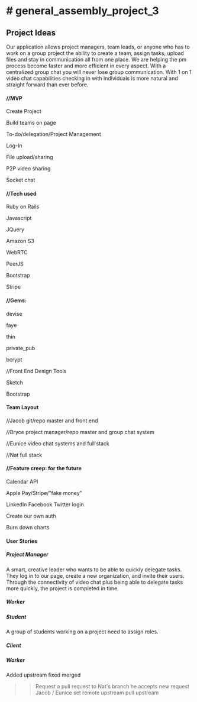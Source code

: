 <h1># general_assembly_project_3</h1>

<h2>Project Ideas</h2>

<p>Our application allows project managers, team leads, or anyone who has to work on a group project the ability to create a team, assign tasks, upload files and stay in communication all from one place. We are helping the pm process become faster and more efficient in every aspect. With a centralized group chat you will never lose group communication. With 1 on 1 video chat capabilities checking in with individuals is more natural and straight forward than ever before. </p>

<h4>//MVP</h4>
<p>Create Project</p>
<p>Build teams on page</p>
<p>To-do/delegation/Project Management</p>
<p>Log-In</p>
<p>File upload/sharing</p>
<p>P2P video sharing</p>
<p>Socket chat</p>

<h4>//Tech used</h4>
<p>Ruby on Rails</p>
<p>Javascript</p>
<p>JQuery</p>
<p>Amazon S3</p>
<p>WebRTC</p>
<p>PeerJS</p>
<p>Bootstrap</p>
<p>Stripe</p>


<h4>//Gems:</h4> 
<p>devise</p>
<p>faye</p>
<p>thin</p>
<p>private_pub</p>
<p>bcrypt</p>

<p>//Front End Design Tools</p>
<p>Sketch</p>
<p>Bootstrap</p>

<h4>Team Layout</h4>
<p>//Jacob git/repo master and front end</p>
<p>//Bryce project manager/repo master and group chat system</p>
<p>//Eunice video chat systems and full stack</p> 
<p>//Nat full stack</p>

<h4>//Feature creep: for the future</h4>
<p>Calendar API</p>
<p>Apple Pay/Stripe/"fake money"</p>
<p>LinkedIn Facebook Twitter login</p>
<p>Create our own auth</p>
<p>Burn down charts</p>



<h4>User Stories</h4>

<h5>Project Manager</h5>
<p>A smart, creative leader who wants to be able to quickly delegate tasks. They log in to our page, create a new organization, and invite their users. Through the connectivity of video chat plus being able to delegate tasks more quickly, the project is completed in time.</p>

<h5>Worker</h5>
<p>  </p>

<h5>Student</h5>
<p>A group of students working on a project need to assign roles.</p>

<h5>Client</h5>
<p></p>

<h5>Worker</h5>



Added upstream
fixed merged
>> Request a pull request to Nat's branch
he accepts new request
Jacob / Eunice set remote upstream
pull upstream

